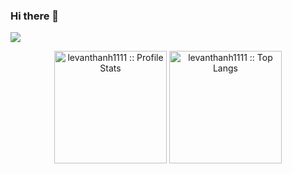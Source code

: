 ### Hi there 👋
[![](https://visitcount.itsvg.in/api?id=levanthanh1111&label=Viewers&color=8&icon=0&pretty=true)](https://visitcount.itsvg.in)


<p align="center">
	<a align="center"><img src="https://github-readme-stats-sigma-five.vercel.app/api?username=levanthanh1111&show_icons=true&theme=tokyonight" height="180px" alt="levanthanh1111 :: Profile Stats" /></a>
	<a align="center"><img src="https://github-readme-stats-sigma-five.vercel.app/api/top-langs/?username=levanthanh1111&langs_count=10&theme=tokyonight&layout=compact" height="180px" alt="levanthanh1111 :: Top Langs" /></a>
</p>
  
<!--
**levanthanh1111/levanthanh1111** is a ✨ _special_ ✨ repository because its `README.md` (this file) appears on your GitHub profile.

Here are some ideas to get you started:

- 🔭 I’m currently working on ...
- 🌱 I’m currently learning ...
- 👯 I’m looking to collaborate on ...
- 🤔 I’m looking for help with ...
- 💬 Ask me about ...
- 📫 How to reach me: ...
- 😄 Pronouns: ...
- ⚡ Fun fact: ...
-->
